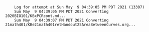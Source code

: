         Log for attempt at Sun May  9 04:39:05 PM PDT 2021 (13307)
        Sun May  9 04:39:05 PM PDT 2021 Converting 2020BIO101/KBxPCRcont.md...
        Sun May  9 04:39:07 PM PDT 2021 Converting 21math401/KBe21math401retHandout25AreaBetweenCurves.org...
